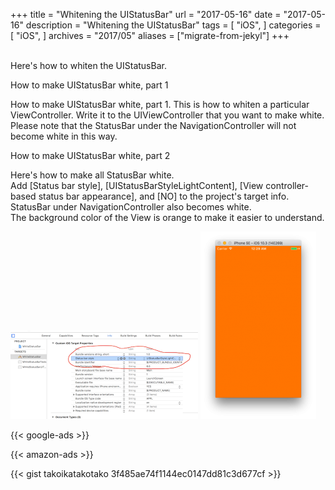 +++
title = "Whitening the UIStatusBar"
url = "2017-05-16"
date = "2017-05-16"
description = "Whitening the UIStatusBar"
tags = [
    "iOS",
]
categories = [
    "iOS",
]
archives = "2017/05"
aliases = ["migrate-from-jekyl"]
+++

<br>
Here's how to whiten the UIStatusBar.  

How to make UIStatusBar white, part 1  

How to make UIStatusBar white, part 1. This is how to whiten a particular ViewController. Write it to the UIViewController that you want to make white.  
Please note that the StatusBar under the NavigationController will not become white in this way.  

How to make UIStatusBar white, part 2

Here's how to make all StatusBar white.  
Add [Status bar style], [UIStatusBarStyleLightContent], [View controller-based status bar appearance], and [NO] to the project's target info. StatusBar under NavigationController also becomes white.  
 The background color of the View is orange to make it easier to understand.  

 ![alt](1.png)
 ![alt](2.png)

 <!-- Google Ads -->
 {{< google-ads >}}

 <!-- Amazon Ads -->
 {{< amazon-ads >}}

{{< gist takoikatakotako 3f485ae74f1144ec0147dd81c3d677cf >}}
